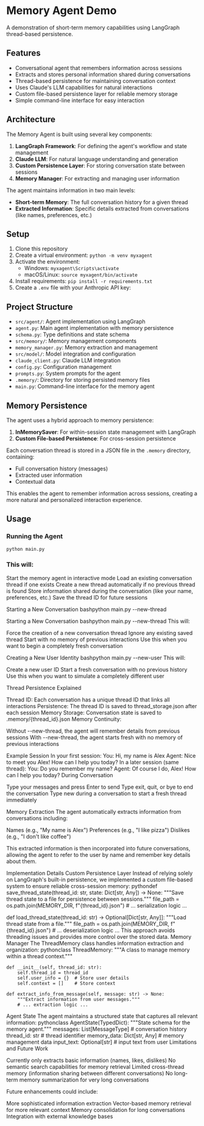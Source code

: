 # Memory Agent Demo

A demonstration of short-term memory capabilities using LangGraph thread-based persistence.

## Features

- Conversational agent that remembers information across sessions
- Extracts and stores personal information shared during conversations
- Thread-based persistence for maintaining conversation context
- Uses Claude's LLM capabilities for natural interactions
- Custom file-based persistence layer for reliable memory storage
- Simple command-line interface for easy interaction

## Architecture

The Memory Agent is built using several key components:

1. **LangGraph Framework**: For defining the agent's workflow and state management
2. **Claude LLM**: For natural language understanding and generation
3. **Custom Persistence Layer**: For storing conversation state between sessions
4. **Memory Manager**: For extracting and managing user information

The agent maintains information in two main levels:
- **Short-term Memory**: The full conversation history for a given thread
- **Extracted Information**: Specific details extracted from conversations (like names, preferences, etc.)

## Setup

1. Clone this repository
2. Create a virtual environment: `python -m venv myxagent`
3. Activate the environment:
   - Windows: `myxagent\Scripts\activate`
   - macOS/Linux: `source myxagent/bin/activate`
4. Install requirements: `pip install -r requirements.txt`
5. Create a `.env` file with your Anthropic API key:


## Project Structure

- `src/agent/`: Agent implementation using LangGraph
- `agent.py`: Main agent implementation with memory persistence
- `schema.py`: Type definitions and state schema
- `src/memory/`: Memory management components
- `memory_manager.py`: Memory extraction and management
- `src/model/`: Model integration and configuration
- `claude_client.py`: Claude LLM integration
- `config.py`: Configuration management
- `prompts.py`: System prompts for the agent
- `.memory/`: Directory for storing persisted memory files
- `main.py`: Command-line interface for the memory agent

## Memory Persistence

The agent uses a hybrid approach to memory persistence:

1. **InMemorySaver**: For within-session state management with LangGraph
2. **Custom File-based Persistence**: For cross-session persistence

Each conversation thread is stored in a JSON file in the `.memory` directory, containing:
- Full conversation history (messages)
- Extracted user information
- Contextual data

This enables the agent to remember information across sessions, creating a more natural and personalized interaction experience.

## Usage

### Running the Agent

```bash
python main.py
```

### This will:

Start the memory agent in interactive mode
Load an existing conversation thread if one exists
Create a new thread automatically if no previous thread is found
Store information shared during the conversation (like your name, preferences, etc.)
Save the thread ID for future sessions

Starting a New Conversation
bashpython main.py --new-thread


Starting a New Conversation
bashpython main.py --new-thread
This will:

Force the creation of a new conversation thread
Ignore any existing saved thread
Start with no memory of previous interactions
Use this when you want to begin a completely fresh conversation

Creating a New User Identity
bashpython main.py --new-user
This will:

Create a new user ID
Start a fresh conversation with no previous history
Use this when you want to simulate a completely different user

Thread Persistence Explained

Thread ID: Each conversation has a unique thread ID that links all interactions
Persistence: The thread ID is saved to thread_storage.json after each session
Memory Storage: Conversation state is saved to .memory/{thread_id}.json
Memory Continuity:

Without --new-thread, the agent will remember details from previous sessions
With --new-thread, the agent starts fresh with no memory of previous interactions



Example Session
In your first session:
You: Hi, my name is Alex
Agent: Nice to meet you Alex! How can I help you today?
In a later session (same thread):
You: Do you remember my name?
Agent: Of course I do, Alex! How can I help you today?
During Conversation

Type your messages and press Enter to send
Type exit, quit, or bye to end the conversation
Type new during a conversation to start a fresh thread immediately

Memory Extraction
The agent automatically extracts information from conversations including:

Names (e.g., "My name is Alex")
Preferences (e.g., "I like pizza")
Dislikes (e.g., "I don't like coffee")

This extracted information is then incorporated into future conversations, allowing the agent to refer to the user by name and remember key details about them.


Implementation Details
Custom Persistence Layer
Instead of relying solely on LangGraph's built-in persistence, we implemented a custom file-based system to ensure reliable cross-session memory:
pythondef save_thread_state(thread_id: str, state: Dict[str, Any]) -> None:
    """Save thread state to a file for persistence between sessions."""
    file_path = os.path.join(MEMORY_DIR, f"{thread_id}.json")
    # ... serialization logic ...
    
def load_thread_state(thread_id: str) -> Optional[Dict[str, Any]]:
    """Load thread state from a file."""
    file_path = os.path.join(MEMORY_DIR, f"{thread_id}.json")
    # ... deserialization logic ...
This approach avoids threading issues and provides more control over the stored data.
Memory Manager
The ThreadMemory class handles information extraction and organization:
pythonclass ThreadMemory:
    """A class to manage memory within a thread context."""
    
    def __init__(self, thread_id: str):
        self.thread_id = thread_id
        self.user_info = {}  # Store user details
        self.context = []    # Store context
        
    def extract_info_from_message(self, message: str) -> None:
        """Extract information from user messages."""
        # ... extraction logic ...
Agent State
The agent maintains a structured state that captures all relevant information:
pythonclass AgentState(TypedDict):
    """State schema for the memory agent."""
    messages: List[MessageType]  # conversation history
    thread_id: str               # thread identifier
    memory_data: Dict[str, Any]  # memory management data
    input_text: Optional[str]    # input text from user
Limitations and Future Work

Currently only extracts basic information (names, likes, dislikes)
No semantic search capabilities for memory retrieval
Limited cross-thread memory (information sharing between different conversations)
No long-term memory summarization for very long conversations

Future enhancements could include:

More sophisticated information extraction
Vector-based memory retrieval for more relevant context
Memory consolidation for long conversations
Integration with external knowledge bases
